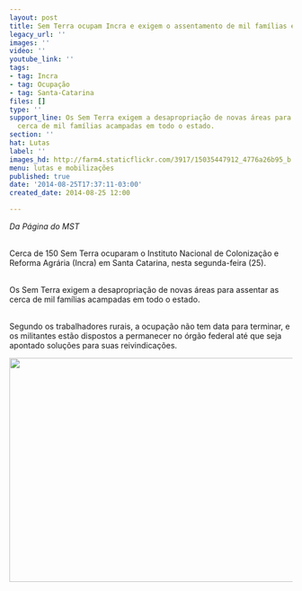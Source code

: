 ```yaml
---
layout: post
title: Sem Terra ocupam Incra e exigem o assentamento de mil famílias em SC
legacy_url: ''
images: ''
video: ''
youtube_link: ''
tags:
- tag: Incra
- tag: Ocupação
- tag: Santa-Catarina
files: []
type: ''
support_line: Os Sem Terra exigem a desapropriação de novas áreas para assentar as
  cerca de mil famílias acampadas em todo o estado.
section: ''
hat: Lutas
label: ''
images_hd: http://farm4.staticflickr.com/3917/15035447912_4776a26b95_b.jpg
menu: lutas e mobilizações
published: true
date: '2014-08-25T17:37:11-03:00'
created_date: 2014-08-25 12:00

---
```

<p><em>Da P&aacute;gina do MST</em></p>

<p><br />
Cerca de 150 Sem Terra ocuparam o Instituto Nacional de Coloniza&ccedil;&atilde;o e Reforma Agr&aacute;ria&nbsp;(Incra) em Santa Catarina, nesta segunda-feira (25).</p>

<p><br />
Os Sem Terra exigem a desapropria&ccedil;&atilde;o de novas &aacute;reas para assentar as cerca de mil fam&iacute;lias acampadas em todo o estado.</p>

<p><br />
Segundo os trabalhadores rurais, a ocupa&ccedil;&atilde;o n&atilde;o tem data para terminar, e os militantes est&atilde;o dispostos a permanecer no &oacute;rg&atilde;o federal at&eacute; que seja apontado solu&ccedil;&otilde;es para suas reivindica&ccedil;&otilde;es.</p>

<p><img alt="" height="399" src="http://farm4.staticflickr.com/3917/15035447912_4776a26b95_b.jpg" width="600" /></p>
